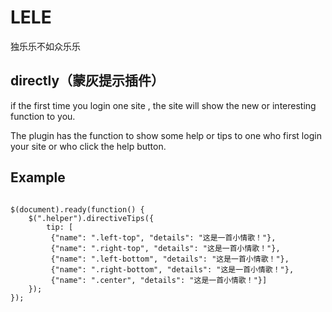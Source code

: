 LELE
====

独乐乐不如众乐乐


<h2>directly（蒙灰提示插件）</h2>

<p>if the first time you login one site , the site will show the new or interesting function to you.</p>
<p>The plugin has the function to show some help or tips to one who first login your site or who click the help button.</p>

<h2>Example</h2>
<pre>
<code>
$(document).ready(function() {
	$(".helper").directiveTips({
		tip: [
		 {"name": ".left-top", "details": "这是一首小情歌！"},
		 {"name": ".right-top", "details": "这是一首小情歌！"},
		 {"name": ".left-bottom", "details": "这是一首小情歌！"},
		 {"name": ".right-bottom", "details": "这是一首小情歌！"},
		 {"name": ".center", "details": "这是一首小情歌！"}]
	});
});
</code>
</pre>
